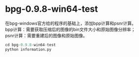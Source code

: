 # bpg-0.9.8-win64-test
在bpg-windows官方给的程序的基础上，添加bpp计算和psnr计算。<br />
bpp计算：需要获取压缩后的图像的bin文件大小和原始图像分辨率；<br />
psnr计算：需要重建后的图像和原始图像。<br />
```python
cd bpg-0.9.8-win64-test
python information.py
```
